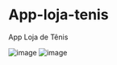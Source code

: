 # App-loja-tenis
App Loja de Tênis

![image](https://github.com/paulosergio03/App-loja-tenis/assets/77760284/3d08e13c-2c93-40c1-b5ba-d2107b683bec)
![image](https://github.com/paulosergio03/App-loja-tenis/assets/77760284/6f096c3a-56a6-493e-b222-4ca2d75e82c3)


